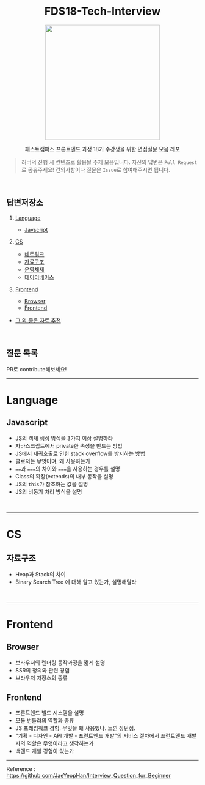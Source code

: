 <div align=center>
   <h1> FDS18-Tech-Interview </h1>
   <img width="300px" src="https://www.pinclipart.com/picdir/big/15-151793_download-rubber-duck-png-clipart-rubber-duck-clip.png"/>
   <p>패스트캠퍼스 프론트엔드 과정 18기 수강생을 위한 면접질문 모음 레포</p>
</div>

> 러버덕 진행 시 컨텐츠로 활용될 주제 모음입니다. 자신의 답변은 `Pull Request`로 공유주세요! 건의사항이나 질문은 `Issue`로 참여해주시면 됩니다.

<br/>

## 답변저장소

1. [Language](#Language)

   - [Javscript](https://github.com/FC-FrontEnd-School/FE18-Tech-Interview/tree/main/Language/javascript)

2. [CS](#CS)

   - [네트워크](https://github.com/FC-FrontEnd-School/FE18-Tech-Interview/tree/main/CS/network)
   - [자료구조](https://github.com/FC-FrontEnd-School/FE18-Tech-Interview/tree/main/CS/data-structure)
   - [운영체제](https://github.com/FC-FrontEnd-School/FE18-Tech-Interview/tree/main/CS/OS)
   - [데이터베이스](https://github.com/FC-FrontEnd-School/FE18-Tech-Interview/tree/main/CS/database)

3. [Frontend](#Frontend)
   - [Browser](https://github.com/FC-FrontEnd-School/FE18-Tech-Interview/tree/main/Browser)
   - [Frontend](https://github.com/FC-FrontEnd-School/FE18-Tech-Interview/tree/main/Frontend)

- [그 외 좋은 자료 추천](https://github.com/FC-FrontEnd-School/FE18-Tech-Interview/tree/main/etc)

<br/>

## 질문 목록

PR로 contribute해보세요!

---

# Language

## Javascript

- JS의 객체 생성 방식을 3가지 이상 설명하라
- 자바스크립트에서 private한 속성을 만드는 방법
- JS에서 재귀호출로 인한 stack overflow를 방지하는 방법
- 클로저는 무엇이며, 왜 사용하는가
- `==`과 `===`의 차이와 `===`을 사용하는 경우를 설명
- Class의 확장(extends)의 내부 동작을 설명
- JS의 `this`가 참조하는 값을 설명
- JS의 비동기 처리 방식을 설명

<br/>

---

# CS

## 자료구조

- Heap과 Stack의 차이
- Binary Search Tree 에 대해 알고 있는가, 설명해달라

<br/>

---

# Frontend

## Browser

- 브라우저의 렌더링 동작과정을 짧게 설명
- SSR의 정의와 관련 경험
- 브라우저 저장소의 종류

## Frontend

- 프론트엔드 빌드 시스템을 설명
- 모듈 번들러의 역할과 종류
- JS 프레임워크 경험. 무엇을 왜 사용했나. 느낀 장단점.
- “기획 - 디자인 - API 개발 - 프런트엔드 개발”의 서비스 절차에서 프런트엔드 개발자의 역할은 무엇이라고 생각하는가
- 백엔드 개발 경험이 있는가

---

Reference : https://github.com/JaeYeopHan/Interview_Question_for_Beginner

